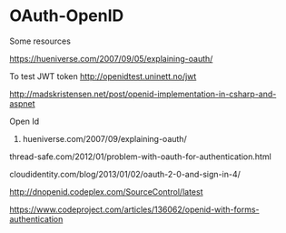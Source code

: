 # OAuth-OpenID



Some resources

https://hueniverse.com/2007/09/05/explaining-oauth/

To test JWT token
http://openidtest.uninett.no/jwt

http://madskristensen.net/post/openid-implementation-in-csharp-and-aspnet



Open Id 

1. hueniverse.com/2007/09/explaining-oauth/

thread-safe.com/2012/01/problem-with-oauth-for-authentication.html

cloudidentity.com/blog/2013/01/02/oauth-2-0-and-sign-in-4/

http://dnopenid.codeplex.com/SourceControl/latest

https://www.codeproject.com/articles/136062/openid-with-forms-authentication

